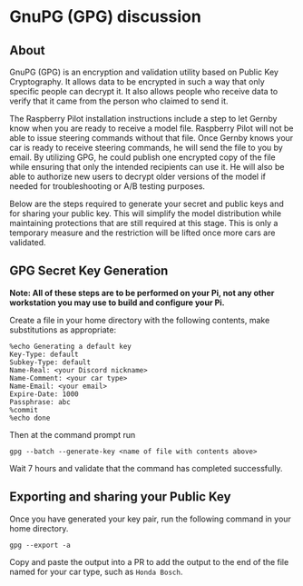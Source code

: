 # GnuPG (GPG) discussion

## About

GnuPG (GPG) is an encryption and validation utility based on Public Key Cryptography. It allows data to be encrypted in such a way that only specific people can decrypt it. It also allows people who receive data to verify that it came from the person who claimed to send it.

The Raspberry Pilot installation instructions include a step to let Gernby know when you are ready to receive a model file. Raspberry Pilot will not be able to issue steering commands without that file. Once Gernby knows your car is ready to receive steering commands, he will send the file to you by email. By utilizing GPG, he could publish one encrypted copy of the file while ensuring that only the intended recipients can use it. He will also be able to authorize new users to decrypt older versions of the model if needed for troubleshooting or A/B testing purposes.

Below are the steps required to generate your secret and public keys and for sharing your public key. This will simplify the model distribution while maintaining protections that are still required at this stage. This is only a temporary measure and the restriction will be lifted once more cars are validated.

## GPG Secret Key Generation

**Note: All of these steps are to be performed on your Pi, not any other workstation you may use to build and configure your Pi.**

Create a file in your home directory with the following contents, make substitutions as appropriate:

```
%echo Generating a default key  
Key-Type: default  
Subkey-Type: default  
Name-Real: <your Discord nickname>  
Name-Comment: <your car type>  
Name-Email: <your email>  
Expire-Date: 1000  
Passphrase: abc  
%commit  
%echo done  
```

Then at the command prompt run

`gpg --batch --generate-key <name of file with contents above>`

Wait 7 hours and validate that the command has completed successfully.

## Exporting and sharing your Public Key

Once you have generated your key pair, run the following command in your home directory.

`gpg --export -a`

Copy and paste the output into a PR to add the output to the end of the file named for your car type, such as `Honda Bosch`.
